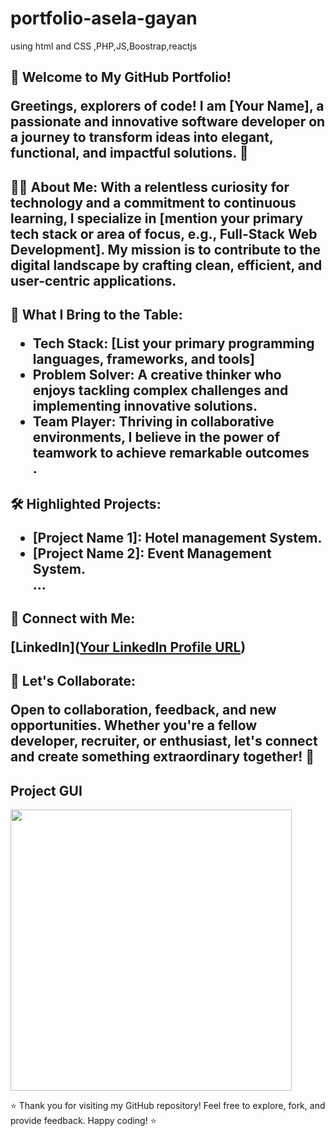 # portfolio-asela-gayan
using html and CSS ,PHP,JS,Boostrap,reactjs

<h2>🚀 Welcome to My GitHub Portfolio!

Greetings, explorers of code! I am [Your Name], a passionate and innovative software developer on a journey to transform ideas into elegant, functional, and impactful solutions. 🌟

<h2>👨‍💻 About Me:
With a relentless curiosity for technology and a commitment to continuous learning, I specialize in [mention your primary tech stack or area of focus, e.g., Full-Stack Web Development]. My mission is to contribute to the digital landscape by crafting clean, efficient, and user-centric applications.

<h2>🚀 What I Bring to the Table:
<ul>
<li>Tech Stack: [List your primary programming languages, frameworks, and tools]</li>
<li>Problem Solver: A creative thinker who enjoys tackling complex challenges and implementing innovative solutions.</li>
<li>Team Player: Thriving in collaborative environments, I believe in the power of teamwork to achieve remarkable outcomes</li>.
</ul>
<h2>🛠️ Highlighted Projects:
<ul>
<li>[Project Name 1]: Hotel management System.</li>
<li>[Project Name 2]: Event Management System.</li>
...
</ul>
<h2>🔗 Connect with Me:

<l3>[LinkedIn]([Your LinkedIn Profile URL](https://www.linkedin.com/in/asela-gayan-503687212/))</l3>

  
<h2>🌈 Let's Collaborate:
<p>Open to collaboration, feedback, and new opportunities. Whether you're a fellow developer, recruiter, or enthusiast, let's connect and create something extraordinary together! 🚀</p>

<h2>Project GUI</h2>

<img src="photo/1.PNG" width="450"/>

⭐ Thank you for visiting my GitHub repository! Feel free to explore, fork, and provide feedback. Happy coding! ⭐
